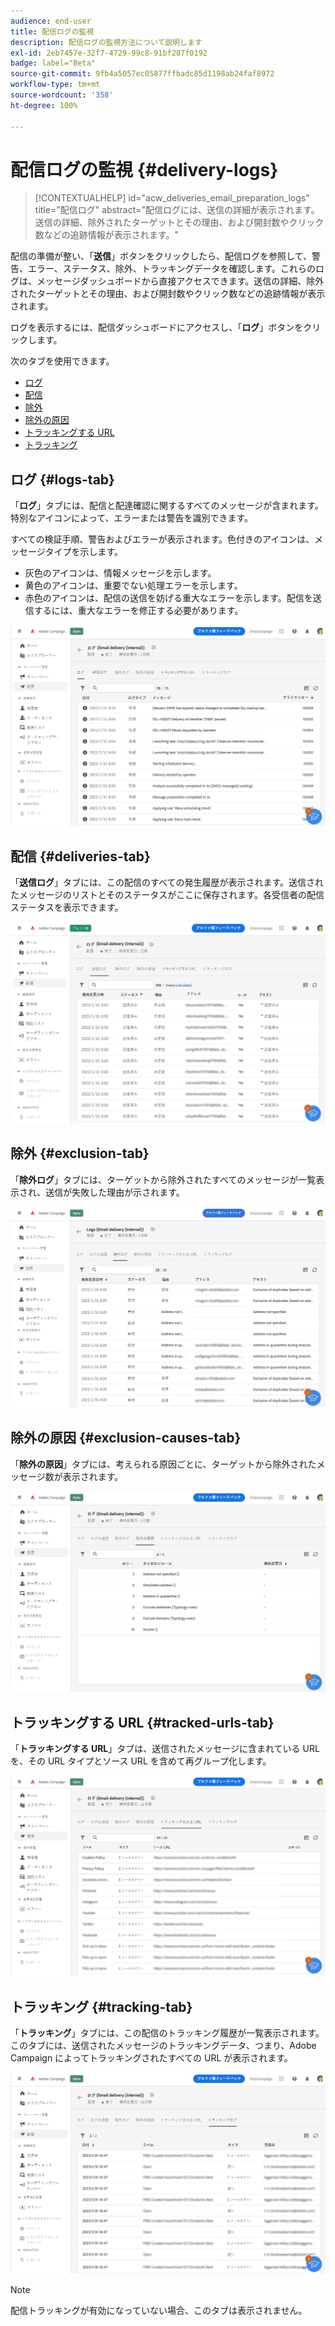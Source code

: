 ```yaml
---
audience: end-user
title: 配信ログの監視
description: 配信ログの監視方法について説明します
exl-id: 2eb7457e-32f7-4729-99c8-91bf287f0192
badge: label="Beta"
source-git-commit: 9fb4a5057ec05877ffbadc85d1198ab24faf8972
workflow-type: tm+mt
source-wordcount: '358'
ht-degree: 100%

---
```


# 配信ログの監視 {#delivery-logs}

>[!CONTEXTUALHELP]
>id="acw_deliveries_email_preparation_logs"
>title="配信ログ"
>abstract="配信ログには、送信の詳細が表示されます。送信の詳細、除外されたターゲットとその理由、および開封数やクリック数などの追跡情報が表示されます。"

配信の準備が整い、「**送信**」ボタンをクリックしたら、配信ログを参照して、警告、エラー、ステータス、除外、トラッキングデータを確認します。これらのログは、メッセージダッシュボードから直接アクセスできます。送信の詳細、除外されたターゲットとその理由、および開封数やクリック数などの追跡情報が表示されます。

ログを表示するには、配信ダッシュボードにアクセスし、「**ログ**」ボタンをクリックします。

次のタブを使用できます。

* [ログ](#logs-tab)
* [配信](#deliveries-tab)
* [除外](#exclusion-tab)
* [除外の原因](#exclusion-causes)
* [トラッキングする URL](#tracked-urls)
* [トラッキング](#tracking)

## ログ {#logs-tab}

「**ログ**」タブには、配信と配達確認に関するすべてのメッセージが含まれます。特別なアイコンによって、エラーまたは警告を識別できます。

すべての検証手順、警告およびエラーが表示されます。色付きのアイコンは、メッセージタイプを示します。

* 灰色のアイコンは、情報メッセージを示します。
* 黄色のアイコンは、重要でない処理エラーを示します。
* 赤色のアイコンは、配信の送信を妨げる重大なエラーを示します。配信を送信するには、重大なエラーを修正する必要があります。

![](assets/logs.png)


## 配信 {#deliveries-tab}

「**送信ログ**」タブには、この配信のすべての発生履歴が表示されます。送信されたメッセージのリストとそのステータスがここに保存されます。各受信者の配信ステータスを表示できます。

![](assets/logs2.png)

## 除外 {#exclusion-tab}

「**除外ログ**」タブには、ターゲットから除外されたすべてのメッセージが一覧表示され、送信が失敗した理由が示されます。

![](assets/logs3.png)

## 除外の原因 {#exclusion-causes-tab}

「**除外の原因**」タブには、考えられる原因ごとに、ターゲットから除外されたメッセージ数が表示されます。

![](assets/logs4.png)

## トラッキングする URL {#tracked-urls-tab}

「**トラッキングする URL**」タブは、送信されたメッセージに含まれている URL を、その URL タイプとソース URL を含めて再グループ化します。

![](assets/logs5.png)

## トラッキング {#tracking-tab}

「**トラッキング**」タブには、この配信のトラッキング履歴が一覧表示されます。このタブには、送信されたメッセージのトラッキングデータ、つまり、Adobe Campaign によってトラッキングされたすべての URL が表示されます。


![](assets/logs6.png)

>[!NOTE]
>
>配信トラッキングが有効になっていない場合、このタブは表示されません。
